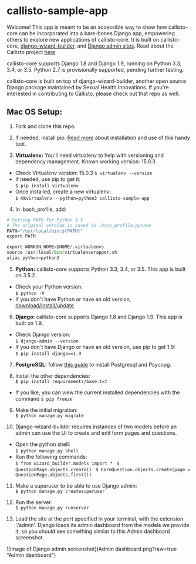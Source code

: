 callisto-sample-app
======

Welcome! This app is meant to be an accessible way to show how callisto-core can be incorporated into a bare-bones Django app, empowering others to explore new applications of callisto-core. It is built on callisto-core, [django-wizard-builder](https://github.com/SexualHealthInnovations/django-wizard-builder), and [Django admin sites](https://docs.djangoproject.com/en/1.10/ref/contrib/admin/). Read about the Callisto project [here](https://github.com/SexualHealthInnovations/callisto-core).

callisto-core supports Django 1.8 and Django 1.9, running on Python 3.3, 3.4, or 3.5. Python 2.7 is provisionally supported, pending further testing.

callisto-core is built on top of django-wizard-builder, another open source Django package maintained by Sexual Health Innovations. If you're interested in contributing to Callisto, please check out that repo as well.

## Mac OS Setup:
1. Fork and clone this repo.  

2. If needed, install pip. [Read more](https://pip.pypa.io/en/stable/installing/) about installation and use of this handy tool.  

3. **Virtualenv:** You'll need virtualenv to help with versioning and dependency management. Known working version: 15.0.3
 * Check Virtualenv version:  15.0.3
  ```$ virtualenv --version ```
 * If needed, use pip to get it:  
  ```$ pip install virtualenv ```
 * Once installed, create a new virtualenv:  
  ```$ mkvirtualenv --python=python3 callisto-sample-app ```  

4. In .bash_profile, add:  
 ```python 
 # Setting PATH for Python 3.5
 # The original version is saved in .bash_profile.pysave
 PATH="/usr/local/bin:${PATH}"
 export PATH

 export WORKON_HOME=$HOME/.virtualenvs
 source /usr/local/bin/virtualenvwrapper.sh
 alias python=python3
 ```
 
5. **Python:** callisto-core supports Python 3.3, 3.4, or 3.5. This app is built on 3.5.2.
 * Check your Python version:  
  ```$ python -V ```
 * If you don't have Python or have an old version, [download/install/update](https://www.python.org/downloads/).  

6. **Django:** callisto-core supports Django 1.8 and Django 1.9. This app is built on 1.9.
 * Check Django version:   
  ```$ django-admin --version ```
 * If you don't have Django or have an old version, use pip to get 1.9:  
  ```$ pip install django==1.9```  

7. **PostgreSQL:** follow [this guide](https://gist.github.com/panuta/1852087#install-postgresql) to install Postgresql and Psycopg.

8. Install the other dependencies:  
  ```$ pip install requirements/base.txt ```
  * If you like, you can view the current installed dependencies with the command ```$ pip freeze```

9. Make the initial migration:  
  ```$ python manage.py migrate ```  

10. Django-wizard-builder requires instances of two models before an admin can use the UI to create and edit form pages and questions. 
  * Open the python shell:  
    ```$ python manage.py shell ```
  * Run the following commands:  
    ```$ from wizard_builder.models import * ```
    ```$ QuestionPage.objects.create() ```
    ```$ FormQuestion.objects.create(page = QuestionPage.objects.first()) ```

11. Make a superuser to be able to use Django admin:  
  ```$ python manage.py createsuperuser ```

12. Run the server:  
  ```$ python manage.py runserver ```

13. Load the site at the port specified in your terminal, with the extension '/admin'. Django loads its admin dashboard from the models we provide it, so you should see something similar to this Admin dashboard screenshot.

![Image of Django admin screenshot](Admin dashboard.png?raw=true "Admin dashboard")




